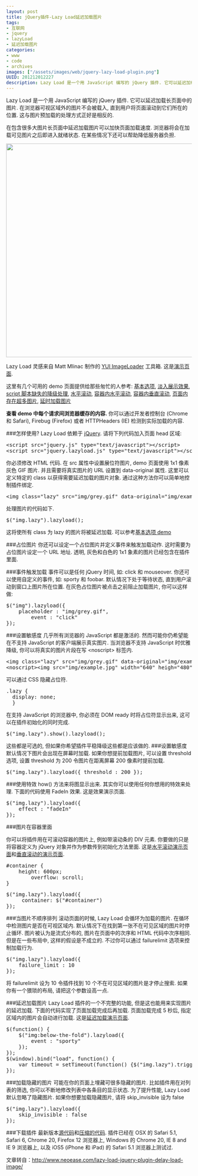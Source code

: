 ```yaml
--- 
layout: post
title: jQuery插件-Lazy Load延迟加载图片
tags: 
- 互联网
- jquery
- lazyLoad
- 延迟加载图片
categories:
- www
- code
- archives
images: ["/assets/images/web/jquery-lazy-load-plugin.png"]
UUID: 201212012227
description: Lazy Load 是一个用 JavaScript 编写的 jQuery 插件. 它可以延迟加载长页面中的图片. 在浏览器可视区域外的图片不会被载入, 直到用户将页面滚动到它们所在的位置. 这与图片预加载的处理方式正好是相反的.
---
```


Lazy Load 是一个用 JavaScript 编写的 jQuery 插件. 它可以延迟加载长页面中的图片. 在浏览器可视区域外的图片不会被载入, 直到用户将页面滚动到它们所在的位置. 这与图片预加载的处理方式正好是相反的.

在包含很多大图片长页面中延迟加载图片可以加快页面加载速度. 浏览器将会在加载可见图片之后即进入就绪状态. 在某些情况下还可以帮助降低服务器负担.

<img src="{{site.static_url}}/assets/images/web/jquery-lazy-load-plugin.png" width="580px"></img>

Lazy Load 灵感来自 Matt Mlinac 制作的 [YUI ImageLoader](http://developer.yahoo.com/yui/imageloader/) 工具箱. 这是[演示页面](http://www.appelsiini.net/projects/lazyload/enabled.html).

<p>
这里有几个可用的 demo 页面提供给那些匆忙的人参考: <a href="http://www.appelsiini.net/projects/lazyload/enabled.html" rel="nofollow external">基本选项</a>, <a href="http://www.appelsiini.net/projects/lazyload/enabled_fadein.html" rel="nofollow external">淡入展示效果</a>, <a href="http://www.appelsiini.net/projects/lazyload/enabled_noscript.html" rel="nofollow external">script 脚本缺失的降级处理</a>, <a href="http://www.appelsiini.net/projects/lazyload/enabled_wide.html" rel="nofollow external">水平滚动</a>, <a href="http://www.appelsiini.net/projects/lazyload/enabled_wide_container.html" rel="nofollow external">容器内水平滚动</a>, <a href="http://www.appelsiini.net/projects/lazyload/enabled_container.html" rel="nofollow external">容器内垂直滚动</a>, <a href="http://www.appelsiini.net/projects/lazyload/enabled_gazillion.html" rel="nofollow external">页面内存在超多图片</a>, <a href="http://www.appelsiini.net/projects/lazyload/enabled_timeout.html" rel="nofollow external">延时加载图片</a></p>
<p><strong>查看 demo 中每个请求间浏览器缓存的内容.</strong> 你可以通过开发者控制台 (Chrome 和 Safari), Firebug (Firefox) 或者 HTTPHeaders (IE) 检测到实际加载的内容.
</p>

###怎样使用?
Lazy Load 依赖于 [jQuery](jQuery.com). 请将下列代码加入页面 head 区域:
<pre >
&lt;script src="jquery.js" type="text/javascript"&gt;&lt;/script&gt;
&lt;script src="jquery.lazyload.js" type="text/javascript"&gt;&lt;/script&gt;
</pre>

你必须修改 HTML 代码. 在 src 属性中设置展位符图片, demo 页面使用 1x1 像素灰色 GIF 图片. 并且需要将真实图片的 URL 设置到 data-original 属性. 这里可以定义特定的 class 以获得需要延迟加载的图片对象. 通过这种方法你可以简单地控制插件绑定.
<pre>
&lt;img class="lazy" src="img/grey.gif" data-original="img/example.jpg"  width="640" heigh="480"&gt;
</pre>

处理图片的代码如下.
<pre>
$("img.lazy").lazyload();
</pre>

这将使所有 class 为 lazy 的图片将被延迟加载. 可以参考[基本选项 demo](http://www.appelsiini.net/projects/lazyload/enabled.html)

###占位图片
你还可以设定一个占位图片并定义事件来触发加载动作. 这时需要为占位图片设定一个 URL 地址. 透明, 灰色和白色的 1x1 象素的图片已经包含在插件里面.

###事件触发加载
事件可以是任何 jQuery 时间, 如: click 和 mouseover. 你还可以使用自定义的事件, 如: sporty 和 foobar. 默认情况下处于等待状态, 直到用户滚动到窗口上图片所在位置. 在灰色占位图片被点击之前阻止加载图片, 你可以这样做:
<pre>
$("img").lazyload({
    placeholder : "img/grey.gif",
        event : "click"
});
</pre>

###设置敏感度
几乎所有浏览器的 JavaScript 都是激活的. 然而可能你仍希望能在不支持 JavaScript 的客户端展示真实图片. 当浏览器不支持 JavaScript 时优雅降级, 你可以将真实的图片片段在写 &lt;noscript&gt; 标签内.
<pre>
&lt;img class="lazy" src="img/grey.gif" data-original="img/example.jpg"  width="640" heigh="480"&gt;
&lt;noscript&gt;&lt;img src="img/example.jpg" width="640" heigh="480"&gt;&lt;/noscript&gt;
</pre>
可以通过 CSS 隐藏占位符.
<pre>
.lazy {
  display: none;
  }
</pre>
在支持 JavaScript 的浏览器中, 你必须在 DOM ready 时将占位符显示出来, 这可以在插件初始化的同时完成.
<pre>
$("img.lazy").show().lazyload();
</pre>
这些都是可选的, 但如果你希望插件平稳降级这些都是应该做的.
###设置敏感度
默认情况下图片会出现在屏幕时加载. 如果你想提前加载图片, 可以设置 threshold 选项, 设置 threshold 为 200 令图片在距离屏幕 200 像素时提前加载.
<pre>
$("img.lazy").lazyload({ threshold : 200 });
</pre>

###使用特效
how() 方法来将图显示出来. 其实你可以使用任何你想用的特效来处理. 下面的代码使用 FadeIn 效果. 这是效果演示页面.
<pre>
$("img.lazy").lazyload({ 
    effect : "fadeIn"
});
</pre>
###图片在容器里面
<p>
你可以将插件用在可滚动容器的图片上, 例如带滚动条的 DIV 元素. 你要做的只是将容器定义为 jQuery 对象并作为参数传到初始化方法里面. 这是<a rel="nofollow external" href="http://www.appelsiini.net/projects/lazyload/enabled_container.html">水平滚动演示页面</a>和<a rel="nofollow external" href="http://www.appelsiini.net/projects/lazyload/enabled_wide_container.html">垂直滚动的演示页面</a>.
</p>
<pre>
#container {
    height: 600px;
        overflow: scroll;
}
</pre>        
<pre>
$("img.lazy").lazyload({         
     container: $("#container")
});
</pre>

###当图片不顺序排列
滚动页面的时候, Lazy Load 会循环为加载的图片. 在循环中检测图片是否在可视区域内. 默认情况下在找到第一张不在可见区域的图片时停止循环. 图片被认为是流式分布的, 图片在页面中的次序和 HTML 代码中次序相同. 但是在一些布局中, 这样的假设是不成立的. 不过你可以通过 failurelimit 选项来控制加载行为.
<pre>
$("img.lazy").lazyload({ 
    failure_limit : 10
});
</pre>
将 failurelimit 设为 10 令插件找到 10 个不在可见区域的图片是才停止搜索. 如果你有一个猥琐的布局, 请把这个参数设高一点.

###延迟加载图片
Lazy Load 插件的一个不完整的功能, 但是这也能用来实现图片的延迟加载. 下面的代码实现了页面加载完成后再加载. 页面加载完成 5 秒后, 指定区域内的图片会自动进行加载. 这是[延迟加载演示页面](http://www.appelsiini.net/projects/lazyload/enabled_timeout.html).
<pre>
$(function() {          
    $("img:below-the-fold").lazyload({
        event : "sporty"
    });
});
$(window).bind("load", function() { 
    var timeout = setTimeout(function() {$("img.lazy").trigger("sporty")}, 5000);
});
</pre>

###加载隐藏的图片
可能在你的页面上埋藏可很多隐藏的图片. 比如插件用在对列表的筛选, 你可以不断地修改列表中各条目的显示状态. 为了提升性能, Lazy Load 默认忽略了隐藏图片. 如果你想要加载隐藏图片, 请将 skip_invisible 设为 false
<pre>
$("img.lazy").lazyload({ 
    skip_invisible : false
});
</pre>
###下载插件
最新版本[源代码](https://raw.github.com/tuupola/jquery_lazyload/master/jquery.lazyload.js)和[压缩的代码](https://raw.github.com/tuupola/jquery_lazyload/master/jquery.lazyload.min.js). 插件已经在 OSX 的 Safari 5.1, Safari 6, Chrome 20, Firefox 12 浏览器上, Windows 的 Chrome 20, IE 8 and IE 9 浏览器上, 以及 iOS5 (iPhone 和 iPad) 的 Safari 5.1 浏览器上测试过.

文章转自：<a href="http://www.neoease.com/lazy-load-jquery-plugin-delay-load-image/">http://www.neoease.com/lazy-load-jquery-plugin-delay-load-image/</a>
